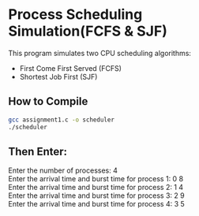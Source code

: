 # Process Scheduling Simulation(FCFS & SJF)

This program simulates two CPU scheduling algorithms:
- First Come First Served (FCFS)
- Shortest Job First (SJF)


## How to Compile
```bash
gcc assignment1.c -o scheduler
./scheduler
```

## Then Enter:

Enter the number of processes: 4                               
Enter the arrival time and burst time for process 1: 0 8       
Enter the arrival time and burst time for process 2: 1 4                                                                                                              
Enter the arrival time and burst time for process 3: 2 9                                                                                                                   
Enter the arrival time and burst time for process 4: 3 5 



